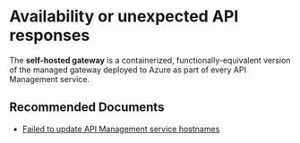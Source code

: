 <properties
    pageTitle="Self-hosted Gateway - Availability or unexpected API responses"
    description="Self-hosted Gateway - Availability or unexpected API responses"
    service="microsoft.apim"
    resource="apimanagement"
    authors="v-miegge"
    ms.author="mquian"
    selfHelpType="generic"
    supportTopicIds="32740233, 32740235"
    resourceTags=""
    productPesIds="15551"
    cloudEnvironments="public, Fairfax, usnat, ussec"
    articleId="2d670256-d487-428a-9764-5299f6c1ac2f"
    ownershipId="Compute_APIManagement"
/>

# Availability or unexpected API responses

The **self-hosted gateway** is a containerized, functionally-equivalent version of the managed gateway deployed to Azure as part of every API Management service. 

## **Recommended Documents**

- [Failed to update API Management service hostnames](https://docs.microsoft.com/azure/api-management/api-management-troubleshoot-cannot-add-custom-domain)

